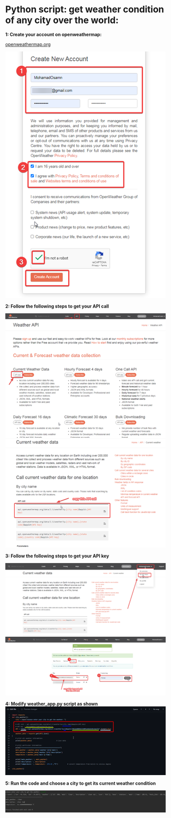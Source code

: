 # Python script: get weather condition of any city over the world:

**1: Create your account on openweathermap:**

[openweathermap.org](https://home.openweathermap.org/users/sign_up)

![alt text](https://github.com/AI-MOO/PythonProjects/blob/master/T03_weather_script_by_OpenWeatherMap_api/images_for_explination/1.png?raw=true)

**2: Follow the following steps to get your API call**

![alt text](https://github.com/AI-MOO/PythonProjects/blob/master/T03_weather_script_by_OpenWeatherMap_api/images_for_explination/2.png?raw=true)
![alt text](https://github.com/AI-MOO/PythonProjects/blob/master/T03_weather_script_by_OpenWeatherMap_api/images_for_explination/3.png?raw=true)
![alt text](https://github.com/AI-MOO/PythonProjects/blob/master/T03_weather_script_by_OpenWeatherMap_api/images_for_explination/4.png?raw=true)

**3: Follow the following steps to get your API key**

![alt text](https://github.com/AI-MOO/PythonProjects/blob/master/T03_weather_script_by_OpenWeatherMap_api/images_for_explination/5.png?raw=true)
![alt text](https://github.com/AI-MOO/PythonProjects/blob/master/T03_weather_script_by_OpenWeatherMap_api/images_for_explination/6.png?raw=true)

**4: Modify weather_app.py script as shown**
![alt text](https://github.com/AI-MOO/PythonProjects/blob/master/T03_weather_script_by_OpenWeatherMap_api/images_for_explination/7.png?raw=true)

**5: Run the code and choose a city to get its current weather condition**

![alt text](https://github.com/AI-MOO/PythonProjects/blob/master/T03_weather_script_by_OpenWeatherMap_api/images_for_explination/8.PNG?raw=true)

